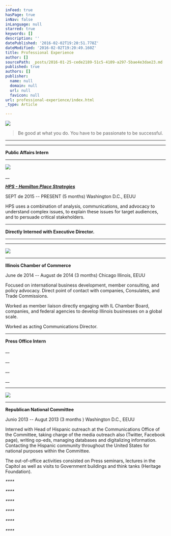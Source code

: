 ```yaml
---
inFeed: true
hasPage: true
inNav: false
inLanguage: null
starred: true
keywords: []
description: ''
datePublished: '2016-02-02T19:20:51.778Z'
dateModified: '2016-02-02T19:20:49.160Z'
title: Professional Experience
author: []
sourcePath: _posts/2016-01-25-cede2189-51c5-4109-a297-5bae4e3dae23.md
published: true
authors: []
publisher:
  name: null
  domain: null
  url: null
  favicon: null
url: professional-experience/index.html
_type: Article

---
```

![](https://s3-us-west-2.amazonaws.com/the-grid-img/p/5a4881c27773ec4df1b76e84bafded1ab4f4ed77.jpg)

> Be good at what you do. You have to be passionate to be successful.

****

****

**Public Affairs Intern**

****
![](https://s3-us-west-2.amazonaws.com/the-grid-img/p/52f8de855e4f2dab6f382c650a05d698ec0fffba.png)

__

_**[HPS - Hamilton Place Strategies][0]**_

SEPT de 2015 -- PRESENT (5 months)  Washington D.C., EEUU

HPS uses a combination of analysis, communications, and advocacy to understand complex issues, to explain these issues for target audiences, and to persuade critical stakeholders. 

****

**Directly Interned with Executive Director.**

****

****
![](https://s3-us-west-2.amazonaws.com/the-grid-img/p/f86c6a90ce118d60c05a5a85922075299be238c9.jpg)

****

**Illinois Chamber of Commerce**

June de 2014 -- August de 2014 (3 months) Chicago Illinois, EEUU

Focused on international business development, member consulting, and policy advocacy. Direct point of contact with companies, Consulates, and Trade Commissions.

Worked as member liaison directly engaging with IL Chamber Board, companies, and federal agencies to develop Illinois businesses on a global scale.

Worked as acting Communications Director.

****

**Press Office Intern**

__

__

__

__

****
![](https://s3-us-west-2.amazonaws.com/the-grid-img/p/3e6b48dc1bab50fa9c15ed5d07ff6b3ad94513ca.png)

****

**Republican National Committee**

Junio 2013 -- Augut 2013 (3 months ) Washington D.C., EEUU

Interned with Head of Hispanic outreach at the Communications Office of the Committee, taking charge of the media outreach also (Twitter, Facebook page), writing op-eds, managing databases and digitalizing information. Contacting the Hispanic community throughout the United States for national purposes within the Committee. 

The out-of-office activities consisted on Press seminars, lectures in the Capitol as well as visits to Government buildings and think tanks (Heritage Foundation).

_****_

_****_

_****_

_****_

_****_

_****_

[0]: https://thegrid.ai/rcgliv/hamilton-place/